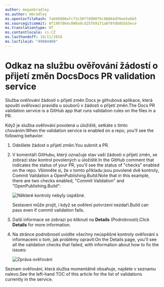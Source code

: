 ```yaml
---
author: meganbradley
ms.author: mbradley
ms.openlocfilehash: fa048980afcf3c50f7d990f9c88064df6ee5ebb5
ms.sourcegitcommit: 6f1997864c000a9cd25fb9171a8f8fdb8b5b5ece
ms.translationtype: HT
ms.contentlocale: cs-CZ
ms.lasthandoff: 10/11/2018
ms.locfileid: "49084468"
---
```

# <a name="docs-pr-validation-service"></a><span data-ttu-id="5d87a-101">Odkaz na službu ověřování žádostí o přijetí změn Docs</span><span class="sxs-lookup"><span data-stu-id="5d87a-101">Docs PR validation service</span></span>

<span data-ttu-id="5d87a-102">Služba ověřování žádostí o přijetí změn Docs je githubová aplikace, která spouští ověřovací pravidla u souborů v žádosti o přijetí změn.</span><span class="sxs-lookup"><span data-stu-id="5d87a-102">The Docs PR validation service is a GitHub app that runs validation rules on the files in a PR.</span></span>

<span data-ttu-id="5d87a-103">Když je služba ověřování povolená u úložiště, setkáte s tímto chováním:</span><span class="sxs-lookup"><span data-stu-id="5d87a-103">When the validation service is enabled on a repo, you'll see the following behavior:</span></span>

1. <span data-ttu-id="5d87a-104">Odešlete žádost o přijetí změn.</span><span class="sxs-lookup"><span data-stu-id="5d87a-104">You submit a PR.</span></span>
1. <span data-ttu-id="5d87a-105">V komentáři GitHubu, který označuje stav vaší žádosti o přijetí změn, se zobrazí stav kontrol povolených u úložiště.</span><span class="sxs-lookup"><span data-stu-id="5d87a-105">In the GitHub comment that indicates the status of your PR, you'll see the status of "checks" enabled on the repo.</span></span> <span data-ttu-id="5d87a-106">Všimněte si, že v tomto příkladu jsou povolené dvě kontroly, Commit Validation a OpenPublishing.Build:</span><span class="sxs-lookup"><span data-stu-id="5d87a-106">Note that in this example, there are two checks enabled, "Commit Validation" and "OpenPublishing.Build":</span></span>

   ![Některé kontroly nebyly úspěšné.](media/validation-failed.png)

   <span data-ttu-id="5d87a-108">Sestavení může projít, i když se ověření potvrzení nezdaří.</span><span class="sxs-lookup"><span data-stu-id="5d87a-108">Build can pass even if commit validation fails.</span></span>

1. <span data-ttu-id="5d87a-109">Další informace se zobrazí po kliknutí na **Details** (Podrobnosti).</span><span class="sxs-lookup"><span data-stu-id="5d87a-109">Click **Details** for more information.</span></span>
1. <span data-ttu-id="5d87a-110">Na stránce podrobností uvidíte všechny neúspěšné kontroly ověřování s informacemi o tom, jak problémy opravit:</span><span class="sxs-lookup"><span data-stu-id="5d87a-110">On the Details page, you'll see all the validation checks that failed, with information about how to fix the issues:</span></span>

   ![Zpráva ověřování](media/validation-details.png)

<span data-ttu-id="5d87a-112">Seznam ověřování, která služba momentálně obsahuje, najdete v seznamu nalevo.</span><span class="sxs-lookup"><span data-stu-id="5d87a-112">See the left-hand TOC of this article for the list of validations currently in the service.</span></span>